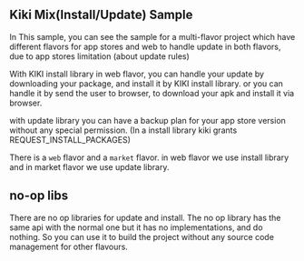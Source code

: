 Kiki Mix(Install/Update) Sample
---
In This sample, you can see the sample for a multi-flavor project which have different flavors for app stores and web 
to handle update in both flavors, due to app stores limitation (about update rules)

With KIKI install library in web flavor, you can handle your update by downloading your package, 
and install it by KIKI install library. or you can handle it by send the user to browser, to download 
your apk and install it via browser. 

with update library you can have a backup plan for your app store version without any special permission.
(In a install library kiki grants REQUEST_INSTALL_PACKAGES)

There is a `web` flavor and a `market` flavor.
in web flavor we use install library and in market flavor we use update library. 

no-op libs
----
There are no op libraries for update and install. 
The no op library has the same api with the normal one but it has no implementations, and do nothing.
So you can use it to build the project without any source code management for other flavours. 